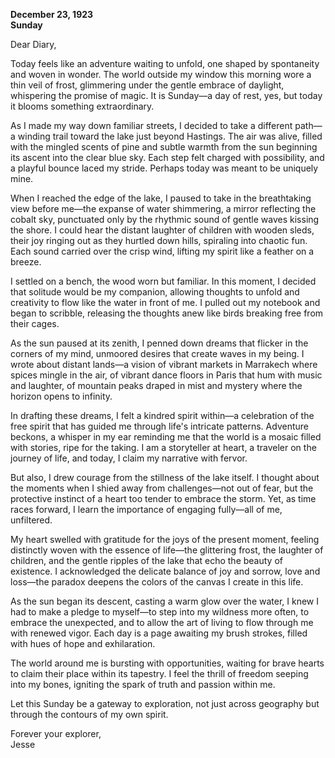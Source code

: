 
**December 23, 1923**   
**Sunday**  

Dear Diary,

Today feels like an adventure waiting to unfold, one shaped by spontaneity and woven in wonder. The world outside my window this morning wore a thin veil of frost, glimmering under the gentle embrace of daylight, whispering the promise of magic. It is Sunday—a day of rest, yes, but today it blooms something extraordinary.

As I made my way down familiar streets, I decided to take a different path—a winding trail toward the lake just beyond Hastings. The air was alive, filled with the mingled scents of pine and subtle warmth from the sun beginning its ascent into the clear blue sky. Each step felt charged with possibility, and a playful bounce laced my stride. Perhaps today was meant to be uniquely mine.

When I reached the edge of the lake, I paused to take in the breathtaking view before me—the expanse of water shimmering, a mirror reflecting the cobalt sky, punctuated only by the rhythmic sound of gentle waves kissing the shore. I could hear the distant laughter of children with wooden sleds, their joy ringing out as they hurtled down hills, spiraling into chaotic fun. Each sound carried over the crisp wind, lifting my spirit like a feather on a breeze.

I settled on a bench, the wood worn but familiar. In this moment, I decided that solitude would be my companion, allowing thoughts to unfold and creativity to flow like the water in front of me. I pulled out my notebook and began to scribble, releasing the thoughts anew like birds breaking free from their cages.  

As the sun paused at its zenith, I penned down dreams that flicker in the corners of my mind, unmoored desires that create waves in my being. I wrote about distant lands—a vision of vibrant markets in Marrakech where spices mingle in the air, of vibrant dance floors in Paris that hum with music and laughter, of mountain peaks draped in mist and mystery where the horizon opens to infinity. 

In drafting these dreams, I felt a kindred spirit within—a celebration of the free spirit that has guided me through life's intricate patterns. Adventure beckons, a whisper in my ear reminding me that the world is a mosaic filled with stories, ripe for the taking. I am a storyteller at heart, a traveler on the journey of life, and today, I claim my narrative with fervor. 

But also, I drew courage from the stillness of the lake itself. I thought about the moments when I shied away from challenges—not out of fear, but the protective instinct of a heart too tender to embrace the storm. Yet, as time races forward, I learn the importance of engaging fully—all of me, unfiltered. 

My heart swelled with gratitude for the joys of the present moment, feeling distinctly woven with the essence of life—the glittering frost, the laughter of children, and the gentle ripples of the lake that echo the beauty of existence. I acknowledged the delicate balance of joy and sorrow, love and loss—the paradox deepens the colors of the canvas I create in this life.

As the sun began its descent, casting a warm glow over the water, I knew I had to make a pledge to myself—to step into my wildness more often, to embrace the unexpected, and to allow the art of living to flow through me with renewed vigor. Each day is a page awaiting my brush strokes, filled with hues of hope and exhilaration.

The world around me is bursting with opportunities, waiting for brave hearts to claim their place within its tapestry. I feel the thrill of freedom seeping into my bones, igniting the spark of truth and passion within me. 

Let this Sunday be a gateway to exploration, not just across geography but through the contours of my own spirit. 

Forever your explorer,  
Jesse
